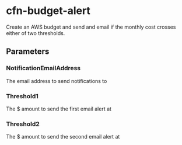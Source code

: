 # cfn-budget-alert
Create an AWS budget and send and email if the monthly cost crosses either of two thresholds.

## Parameters

### NotificationEmailAddress
The email address to send notifications to

### Threshold1
The $ amount to send the first email alert at

### Threshold2
The $ amount to send the second email alert at
